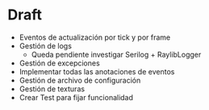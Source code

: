 # Draft

- Eventos de actualización por tick y por frame
- Gestión de logs
  - Queda pendiente investigar Serilog + RaylibLogger
- Gestión de excepciones
- Implementar todas las anotaciones de eventos
- Gestión de archivo de configuración
- Gestión de texturas
- Crear Test para fijar funcionalidad
